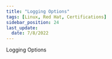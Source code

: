 ```yaml
---
title: "Logging Options"
tags: [Linux, Red Hat, Certifications]
sidebar_position: 24
last_update:
  date: 7/8/2022
---
```


Logging Options
